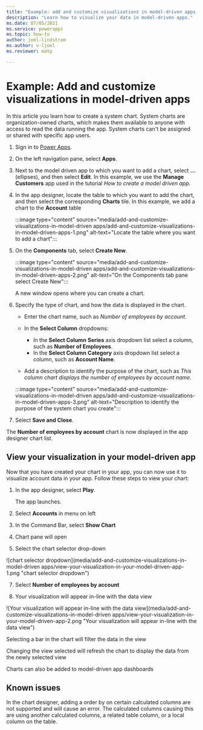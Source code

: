 ```yaml
---
title: "Example: add and customize visualizations in model-driven apps | MicrosoftDocs"
description: "Learn how to visualize your data in model-driven apps."
ms.date: 07/05/2021
ms.service: powerapps
ms.topic: how-to
author: joel-lindstrom
ms.author: v-ljoel
ms.reviewer: matp

---
```

# Example: Add and customize visualizations in model-driven apps

In this article you learn how to create a system chart. System charts are organization-owned charts, which makes them available to anyone with access to read the data running the app. System charts can't be assigned or shared with specific app users.

1.  Sign in to [Power Apps](https://make.powerapps.com/?utm_source=padocs&utm_medium=linkinadoc&utm_campaign=referralsfromdoc).
1. On the left navigation pane, select **Apps**.

1. Next to the model driven app to which you want to add a chart, select **...** (ellipses), and then select **Edit**. In this example, we use the **Manage Customers** app used in the tutorial *How to create a model driven app*.
1. In the app designer, locate the table to which you want to add the chart, and then select the corresponding **Charts** tile. In this example, we add a chart to the **Account** table

   :::image type="content" source="media/add-and-customize-visualizations-in-model-driven apps/add-and-customize-visualizations-in-model-driven-apps-1.png" alt-text="Locate the table where you want to add a chart":::

1. On the **Components** tab, select **Create New**.

   :::image type="content" source="media/add-and-customize-visualizations-in-model-driven apps/add-and-customize-visualizations-in-model-driven-apps-2.png" alt-text="On the Components tab pane select Create New":::

   A new window opens where you can create a chart.

1. Specify the type of chart, and how the data is displayed in the chart.

   - Enter the chart name, such as *Number of employees by account*.
   - In the **Select Column** dropdowns:
      -  In the **Select Column** **Series** axis dropdown list select a column, such as **Number of Employees**.
      - In the **Select Column** **Category** axis dropdown list select a column, such as **Account Name**.

   -   Add a description to identify the purpose of the chart, such as *This column chart displays the number of employees by account name*.

   :::image type="content" source="media/add-and-customize-visualizations-in-model-driven apps/add-and-customize-visualizations-in-model-driven-apps-3.png" alt-text="Description to identify the purpose of the system chart you create":::

1. Select **Save and Close**.

The **Number of employees by account** chart is now displayed in the app designer chart list.

## View your visualization in your model-driven app

Now that you have created your chart in your app, you can now use it to visualize account data in your app. Follow these steps to view your chart:

1. In the app designer, select **Play**.

   The app launches.

1. Select **Accounts** in menu on left

4.  In the Command Bar, select **Show Chart**

5.  Chart pane will open

6.  Select the chart selector drop-down

![chart selector dropdown](media/add-and-customize-visualizations-in-model-driven apps/view-your-visualization-in-your-model-driven-app-1.png "chart selector dropdown")

7.  Select **Number of employees by account**

8.  Your visualization will appear in-line with the data view

![Your visualization will appear in-line with the data view](media/add-and-customize-visualizations-in-model-driven apps/view-your-visualization-in-your-model-driven-app-2.png "Your visualization will appear in-line with the data view")

Selecting a bar in the chart will filter the data in the view

Changing the view selected will refresh the chart to display the data from the newly selected view

Charts can also be added to model-driven app dashboards

## Known issues

In the chart designer, adding a order by on certain calculated columns are not supported and will cause an error. The calculated columns causing this are using another calculated columns, a related table column, or a local column on the table.

